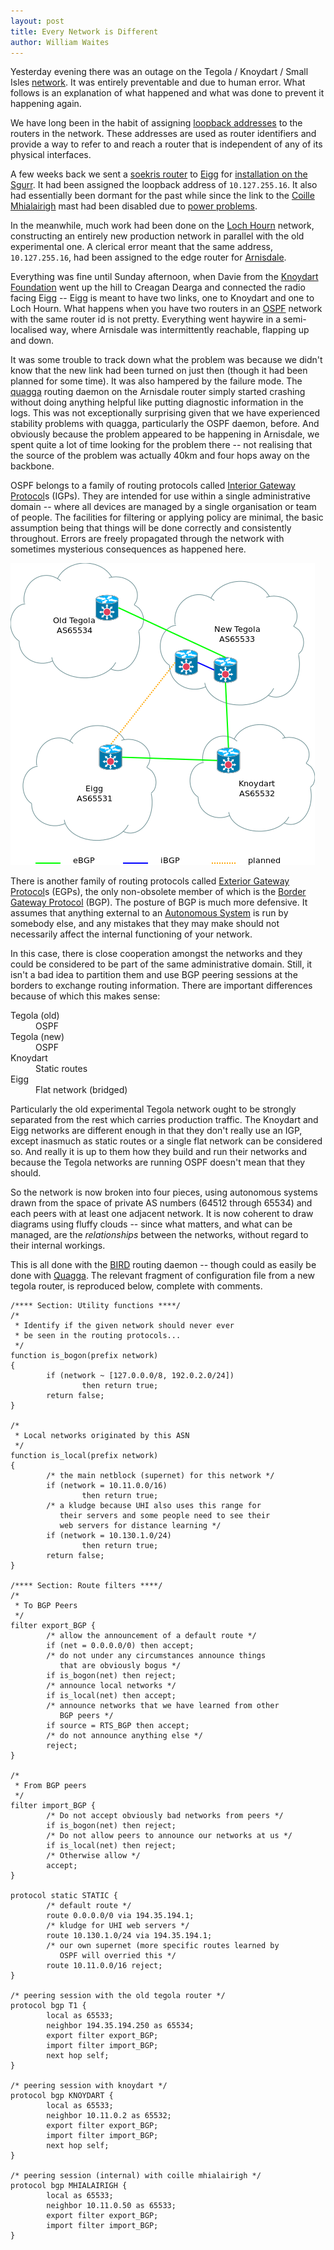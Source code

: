 ```yaml
---
layout: post
title: Every Network is Different
author: William Waites
---
```


Yesterday evening there was an outage on the Tegola / Knoydart / Small
Isles [network]. It was entirely preventable and due to human
error. What follows is an explanation of what happened and what was
done to prevent it happening again.

We have long been in the habit of assigning [loopback addresses]
to the routers in the network. These addresses are used as router
identifiers and provide a way to refer to and reach a router that
is independent of any of its physical interfaces.

A few weeks back we sent a [soekris router] to [Eigg] for
[installation on the Sgurr]. It had been assigned the loopback 
address of `10.127.255.16`. It also had essentially been dormant
for the past while since the link to the [Coille Mhialairigh] mast
had been disabled due to [power problems].

In the meanwhile, much work had been done on the [Loch Hourn]
network, constructing an entirely new production network in
parallel with the old experimental one. A clerical error 
meant that the same address, `10.127.255.16`, had been assigned
to the edge router for [Arnisdale].

Everything was fine until Sunday afternoon, when Davie from the
[Knoydart Foundation] went up the hill to Creagan Dearga and
connected the radio facing Eigg -- Eigg is meant to have two
links, one to Knoydart and one to Loch Hourn. What happens when
you have two routers in an [OSPF] network with the same router
id is not pretty. Everything went haywire in a semi-localised
way, where Arnisdale was intermittently reachable, flapping
up and down.

It was some trouble to track down what the problem was because
we didn't know that the new link had been turned on just then
(though it had been planned for some time). It was also hampered by
the failure mode. The [quagga] routing daemon on the Arnisdale
router simply started crashing without doing anything helpful
like putting diagnostic information in the logs. This was not
exceptionally surprising given that we have experienced stability
problems with quagga, particularly the OSPF daemon, before. And
obviously because the problem appeared to be happening in Arnisdale,
we spent quite a lot of time looking for the problem there -- not
realising that the source of the problem was actually 40km and four
hops away on the backbone.

OSPF belongs to a family of routing protocols called [Interior Gateway
Protocol]s (IGPs). They are intended for use within a single
administrative domain -- where all devices are managed by a single
organisation or team of people. The facilities for filtering or 
applying policy are minimal, the basic assumption being that things
will be done correctly and consistently throughout. Errors are
freely propagated through the network with sometimes mysterious
consequences as happened here.

<div class="image-float-right">
  <img src="/diagrams/west-coast-bgp.png" alt="West coast BGP" />
</div>

There is another family of routing protocols called [Exterior Gateway
Protocol]s (EGPs), the only non-obsolete member of which is the
[Border Gateway Protocol] (BGP). The posture of BGP is much more
defensive. It assumes that anything external to an [Autonomous System] 
is run by somebody else, and any mistakes that they may make should
not necessarily affect the internal functioning of your network.

In this case, there is close cooperation amongst the networks and 
they could be considered to be part of the same administrative 
domain. Still, it isn't a bad idea to partition them and use BGP
peering sessions at the borders to exchange routing information.
There are important differences because of which this makes 
sense:

<dl class="dl-horizontal">
  <dt>Tegola (old)</dt>
  <dd>OSPF</dd>
  <dt>Tegola (new)</dt>
  <dd>OSPF</dd>
  <dt>Knoydart</dt>
  <dd>Static routes</dd>
  <dt>Eigg</dt>
  <dd>Flat network (bridged)</dd>
</dl>

Particularly the old experimental Tegola network ought to be strongly
separated from the rest which carries production traffic. The Knoydart
and Eigg networks are different enough in that they don't really use
an IGP, except inasmuch as static routes or a single flat network can
be considered so. And really it is up to them how they build and run
their networks and because the Tegola networks are running OSPF
doesn't mean that they should.

So the network is now broken into four pieces, using autonomous
systems drawn from the space of private AS numbers (64512 through
65534) and each peers with at least one adjacent network. It is now
coherent to draw diagrams using fluffy clouds -- since what matters,
and what can be managed, are the *relationships* between the networks,
without regard to their internal workings.

This is all done with the [BIRD] routing daemon -- though could as
easily be done with [Quagga]. The relevant fragment of configuration
file from a new tegola router, is reproduced below, complete with
comments.

    /**** Section: Utility functions ****/
    /*
     * Identify if the given network should never ever
     * be seen in the routing protocols...
     */
    function is_bogon(prefix network)
    {
            if (network ~ [127.0.0.0/8, 192.0.2.0/24])
                    then return true;
            return false;
    }

    /*
     * Local networks originated by this ASN
     */
    function is_local(prefix network)
    {
            /* the main netblock (supernet) for this network */
            if (network = 10.11.0.0/16)
                    then return true;
            /* a kludge because UHI also uses this range for
               their servers and some people need to see their
               web servers for distance learning */
            if (network = 10.130.1.0/24)
                    then return true;
            return false;
    }

    /**** Section: Route filters ****/
    /*
     * To BGP Peers
     */
    filter export_BGP {
            /* allow the announcement of a default route */
            if (net = 0.0.0.0/0) then accept;
            /* do not under any circumstances announce things
               that are obviously bogus */
            if is_bogon(net) then reject;
            /* announce local networks */
            if is_local(net) then accept;
            /* announce networks that we have learned from other
               BGP peers */
            if source = RTS_BGP then accept;
            /* do not announce anything else */
            reject;
    }

    /*
     * From BGP peers
     */
    filter import_BGP {
            /* Do not accept obviously bad networks from peers */
            if is_bogon(net) then reject;
            /* Do not allow peers to announce our networks at us */
            if is_local(net) then reject;
            /* Otherwise allow */
            accept;
    }

    protocol static STATIC {
            /* default route */
            route 0.0.0.0/0 via 194.35.194.1;
            /* kludge for UHI web servers */
            route 10.130.1.0/24 via 194.35.194.1;
            /* our own supernet (more specific routes learned by
               OSPF will overried this */
            route 10.11.0.0/16 reject;
    }
    
    /* peering session with the old tegola router */
    protocol bgp T1 {
            local as 65533;
            neighbor 194.35.194.250 as 65534;
            export filter export_BGP;
            import filter import_BGP;
            next hop self;
    }

    /* peering session with knoydart */
    protocol bgp KNOYDART {
            local as 65533;
            neighbor 10.11.0.2 as 65532;
            export filter export_BGP;
            import filter import_BGP;
            next hop self;
    }

    /* peering session (internal) with coille mhialairigh */
    protocol bgp MHIALAIRIGH {
            local as 65533;
            neighbor 10.11.0.50 as 65533;
            export filter export_BGP;
            import filter import_BGP;
    }


[network]: /networks.html
[loopback addresses]: /howto/loopback.html
[soekris router]: /software/bsdrp/
[Eigg]: http://wikipedia.org/wiki/Eigg
[installation on the Sgurr]: /2012/08/12/long-link-to-eigg.html
[Coille Mhialairigh]: http://wikipedia.org/wiki/Beinn_Sgritheall
[power problems]: /2012/09/07/the-arduino-voltmeter.html
[Loch Hourn]: http://wikipedia.org/wiki/Loch_Hourn
[Arnisdale]: http://arnisdale.org/
[Knoydart Foundation]: http://www.knoydart-foundation.org/
[OSPF]: http://wikipedia.org/wiki/OSPF
[quagga]: http://www.nongnu.org/quagga/
[Interior Gateway Protocol]: http://wikipedia.org/wiki/Interior_Gateway_Protocol
[Exterior Gateway Protocol]: http://wikipedia.org/wiki/Exterior_Gateway_Protocol
[Border Gateway Protocol]: http://wikipedia.org/wiki/Border_Gateway_Protocol
[Autonomous System]: http://wikipedia.org/wiki/Autonomous_System
[BIRD]: http://bird.network.cz/
